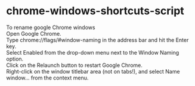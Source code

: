 # chrome-windows-shortcuts-script


To rename google Chrome windows <br>
Open Google Chrome.<br>
Type chrome://flags/#window-naming in the address bar and hit the Enter key.<br>
Select Enabled from the drop-down menu next to the Window Naming option.<br>
Click on the Relaunch button to restart Google Chrome.<br>
Right-click on the window titlebar area (not on tabs!), and select Name window... from the context menu.<br>
